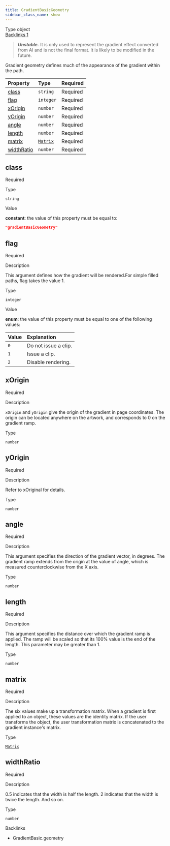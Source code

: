 ```yaml
---
title: GradientBasicGeometry
sidebar_class_name: show
---
```


<div className="section-badges">

<div class="badge type">
        <span class="label">Type</span>
        <span class="value">object</span>
      </div>

<a href="#backlinks" class="badge backlinks">
          <span class="label">Backlinks</span>
          <span class="value">1</span>
        </a>

</div>

> ***Unstable.*** It is only used to represent the gradient effect converted from AI and is not the final format. It is likely to be modified in the future.

Gradient geometry defines much of the appearance of the gradient within the path.

<div className="property-preview">

<div className="property-table">

| Property                  | Type                                     | Required                                            |
| :------------------------ | :--------------------------------------- | :-------------------------------------------------- |
| [class](#class)           | `string`                                 | <span className="property-required">Required</span> |
| [flag](#flag)             | `integer`                                | <span className="property-required">Required</span> |
| [xOrigin](#xorigin)       | `number`                                 | <span className="property-required">Required</span> |
| [yOrigin](#yorigin)       | `number`                                 | <span className="property-required">Required</span> |
| [angle](#angle)           | `number`                                 | <span className="property-required">Required</span> |
| [length](#length)         | `number`                                 | <span className="property-required">Required</span> |
| [matrix](#matrix)         | [`Matrix`](/specs/vectorgraphics/matrix) | <span className="property-required">Required</span> |
| [widthRatio](#widthratio) | `number`                                 | <span className="property-required">Required</span> |

</div>

</div>

<div className="property">

<div className="property-heading">

## class

<span className="property-required">Required</span>

</div>

<div className="property-item">

Type

`string`

</div>

<div className="property-item">

Value

<div className="value-description">

**constant**: the value of this property must be equal to:

```json
"gradientBasicGeometry"
```

</div>

</div>

</div>

<div className="property">

<div className="property-heading">

## flag

<span className="property-required">Required</span>

</div>

<div className="property-item">

Description

This argument defines how the gradient will be rendered.For simple filled paths, flag takes the value 1.

</div>

<div className="property-item">

Type

`integer`

</div>

<div className="property-item">

Value

<div className="value-description">

**enum**: the value of this property must be equal to one of the following values:

| Value | Explanation                                                  |
| :---- | :----------------------------------------------------------- |
| `0`   | <div className="enum-description">Do not issue a clip.</div> |
| `1`   | <div className="enum-description">Issue a clip.</div>        |
| `2`   | <div className="enum-description">Disable rendering.</div>   |

</div>

</div>

</div>

<div className="property">

<div className="property-heading">

## xOrigin

<span className="property-required">Required</span>

</div>

<div className="property-item">

Description

`xOrigin` and `yOrigin` give the origin of the gradient in page coordinates. The origin can be located anywhere on the artwork, and corresponds to 0 on the gradient ramp.

</div>

<div className="property-item">

Type

`number`

</div>

</div>

<div className="property">

<div className="property-heading">

## yOrigin

<span className="property-required">Required</span>

</div>

<div className="property-item">

Description

Refer to xOriginal for details.

</div>

<div className="property-item">

Type

`number`

</div>

</div>

<div className="property">

<div className="property-heading">

## angle

<span className="property-required">Required</span>

</div>

<div className="property-item">

Description

This argument specifies the direction of the gradient vector, in degrees. The gradient ramp extends from the origin at the value of angle, which is measured counterclockwise from the X axis.

</div>

<div className="property-item">

Type

`number`

</div>

</div>

<div className="property">

<div className="property-heading">

## length

<span className="property-required">Required</span>

</div>

<div className="property-item">

Description

This argument specifies the distance over which the gradient ramp is applied. The ramp will be scaled so that its 100% value is the end of the length. This parameter may be greater than 1.

</div>

<div className="property-item">

Type

`number`

</div>

</div>

<div className="property">

<div className="property-heading">

## matrix

<span className="property-required">Required</span>

</div>

<div className="property-item">

Description

The six values make up a transformation matrix.
When a gradient is first applied to an object, these values are the identity matrix.
If the user transforms the object, the user transformation matrix is concatenated to the gradient instance's matrix.

</div>

<div className="property-item">

Type

[`Matrix`](/specs/vectorgraphics/matrix)

</div>

</div>

<div className="property">

<div className="property-heading">

## widthRatio

<span className="property-required">Required</span>

</div>

<div className="property-item">

Description

0.5 indicates that the width is half the length.
2 indicates that the width is twice the length.
And so on.

</div>

<div className="property-item">

Type

`number`

</div>

</div>

<div id="backlinks" className="section-backlinks">

<div className="backlinks-title">Backlinks</div>

<ul className="backlinks-list">

<li className="backlink">
      <Link to='/specs/vectorgraphics/gradient-basic#geometry'>GradientBasic.geometry</Link>
      </li>

</ul>

</div>
